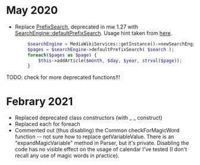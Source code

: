 May 2020
==========

* Replace [PrefixSearch](https://gerrit.wikimedia.org/g/mediawiki/core/+/master/includes/search/PrefixSearch.php), deprecated in mw 1.27 with [SearchEngine::defaultPrefixSearch](https://doc.wikimedia.org/mediawiki-core/master/php/classSearchEngine.html). Usage hint taken from [here](https://doc.wikimedia.org/mediawiki-core/master/php/SpecialPage_8php_source.html).
 

```php
        $searchEngine = MediaWikiServices::getInstance()->newSearchEngine();
        $pages = $searchEngine->defaultPrefixSearch( $search );
        foreach($pages as $page) {
            $this->addArticle($month, $day, $year, strval($page));
        }
```

TODO: check for more deprecated functions!!!


Febrary 2021
=============

* Replaced deprecated class constructors (with _ _ construct)
* Replaced each for foreach
* Commented out (thus disabling) the Common checkForMagicWord function -- not sure how to replace getVariableValue. There is an "expandMagicVariable" method in Parser, but it's private. Disabling the code has no visible effect on the usage of calendar I've tested (I don't recall any use of magic words in practice).


